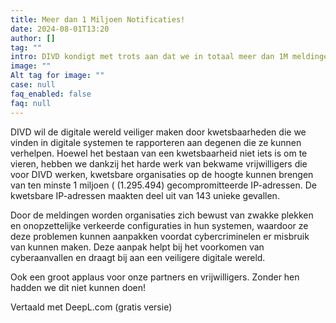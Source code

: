 ```yaml
---
title: Meer dan 1 Miljoen Notificaties!
date: 2024-08-01T13:20
author: []
tag: ""
intro: DIVD kondigt met trots aan dat we in totaal meer dan 1M meldingen hebben verstuurd naar kwetsbare organisaties en leveranciers! ✨🎉
image: ""
Alt tag for image: ""
case: null
faq_enabled: false
faq: null
---
```

DIVD wil de digitale wereld veiliger maken door kwetsbaarheden die we vinden in digitale systemen te rapporteren aan degenen die ze kunnen verhelpen. Hoewel het bestaan van een kwetsbaarheid niet iets is om te vieren, hebben we dankzij het harde werk van bekwame vrijwilligers die voor DIVD werken, kwetsbare organisaties op de hoogte kunnen brengen van ten minste 1 miljoen ( (1.295.494) gecompromitteerde IP-adressen. De kwetsbare IP-adressen maakten deel uit van 143 unieke gevallen.

Door de meldingen worden organisaties zich bewust van zwakke plekken en onopzettelijke verkeerde configuraties in hun systemen, waardoor ze deze problemen kunnen aanpakken voordat cybercriminelen er misbruik van kunnen maken. Deze aanpak helpt bij het voorkomen van cyberaanvallen en draagt bij aan een veiligere digitale wereld. 

Ook een groot applaus voor onze partners en vrijwilligers. Zonder hen hadden we dit niet kunnen doen!

Vertaald met DeepL.com (gratis versie)
